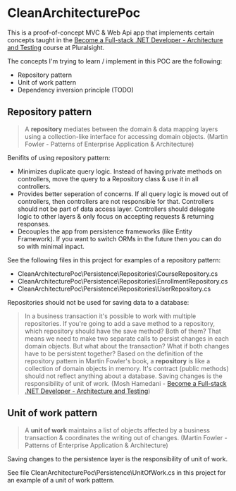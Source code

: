 # CleanArchitecturePoc
This is a proof-of-concept MVC & Web Api app that implements certain concepts taught in the [Become a Full-stack .NET Developer - Architecture and Testing](https://app.pluralsight.com/library/courses/full-stack-dot-net-developer-architecture-testing/transcript) course at Pluralsight.

The concepts I'm trying to learn / implement in this POC are the following:
- Repository pattern
- Unit of work pattern
- Dependency inversion principle (TODO)

## Repository pattern
> A **repository** mediates between the domain & data mapping layers using a collection-like interface for accessing domain objects. (Martin Fowler - Patterns of Enterprise Application & Architecture)

Benifits of using repository pattern:
- Minimizes duplicate query logic. Instead of having private methods on controllers, move the query to a Repository class & use it in all controllers.
- Provides better seperation of concerns. If all query logic is moved out of controllers, then controllers are not responsible for that. Controllers should not be part of data access layer. Controllers should delegate logic to other layers & only focus on accepting requests & returning responses.
- Decouples the app from persistence frameworks (like Entity Framework). If you want to switch ORMs in the future then you can do so with minimal inpact.

See the following files in this project for examples of a repository pattern:
- CleanArchitecturePoc\Persistence\Repositories\CourseRepository.cs
- CleanArchitecturePoc\Persistence\Repositories\EnrollmentRepository.cs
- CleanArchitecturePoc\Persistence\Repositories\UserRepository.cs

Repositories should not be used for saving data to a database:
> In a business transaction it's possible to work with multiple repositories. If you're going to add a save method to a repository, which repository should have the save method? Both of them? That means we need to make two separate calls to persist changes in each domain objects. But what about the transaction? What if both changes have to be persistent together? Based on the definition of the repository pattern in Martin Fowler's book, a **repository** is like a collection of domain objects in memory. It's contract (public methods) should not reflect anything about a database. Saving changes is the responsibility of unit of work. (Mosh Hamedani - [Become a Full-stack .NET Developer - Architecture and Testing](https://app.pluralsight.com/library/courses/full-stack-dot-net-developer-architecture-testing/transcript))


## Unit of work pattern
> A **unit of work** maintains a list of objects affected by a business transaction & coordinates the writing out of changes. (Martin Fowler - Patterns of Enterprise Application & Architecture)

Saving changes to the persistence layer is the responsibility of unit of work.

See file CleanArchitecturePoc\Persistence\UnitOfWork.cs in this project for an example of a unit of work pattern.
